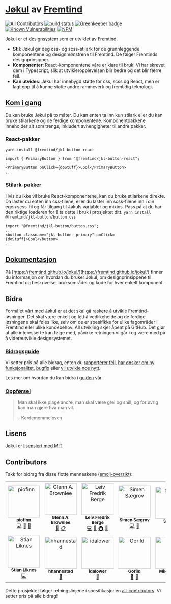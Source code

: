 # [Jøkul]() av [Fremtind](https://fremtind.no)

[![All Contributors](https://img.shields.io/badge/all_contributors-12-green.svg?style=flat-rounded)](#contributors)
[![build status](https://travis-ci.org/fremtind/jokul.svg?branch=master)](https://travis-ci.org/fremtind/jokul.svg?branch=master) [![Greenkeeper badge](https://badges.greenkeeper.io/fremtind/jokul.svg)](https://greenkeeper.io/)
[![Known Vulnerabilities](https://snyk.io//test/github/fremtind/jokul/badge.svg?targetFile=package.json)](https://snyk.io//test/github/fremtind/jokul?targetFile=package.json) [![NPM](https://img.shields.io/npm/l/@fremtind/jkl-core.svg?style=popout)](#Lisens)

Jøkul er et [designsystem](https://www.invisionapp.com/inside-design/guide-to-design-systems/) som er utviklet av [Fremtind](https://fremtind.no).

-   **Stil**: Jøkul gir deg css- og scss-stilark for de grunnleggende komponentene og designmønstrene til Fremtind. De følger Fremtinds designprinsipper.
-   **Komponenter**: React-komponentene våre er klare til bruk. Vi har skrevet dem i Typescript, slik at utvikleropplevelsen blir bedre og det blir færre feil.
-   **Kan utvides**: Jøkul har innebygd støtte for css, scss og React, men er lagt opp til å kunne støtte andre rammeverk og fremtidig teknologi.

## [Kom i gang](https://fremtind.github.io/jokul/developer/getting-started)

Du kan bruke Jøkul på to måter. Du kan enten ta inn kun stilark eller du kan bruke stilarkene og de ferdige komponentene. Komponentpakkene inneholder alt som trengs, inkludert avhengigheter til andre pakker.

### React-pakker

`yarn install @fremtind/jkl-button-react`

```tsx
import { PrimaryButton } from "@fremtind/jkl-button-react";
...
<PrimaryButton onClick={doStuff}>Cool</PrimaryButton>
...
```

### Stilark-pakker

Hvis du ikke vil bruke React-komponentene, kan du bruke stilarkene direkte. Da laster du enten inn css-filene, eller du laster inn scss-filene inn i din egen scss-fil og får tilgang til Jøkuls variabler og mixins. Pass på at du har den riktige loaderen for å ta dette i bruk i prosjektet ditt.
`yarn install @fremtind/jkl-button/button.css`

```tsx
import "@fremtind/jkl-button/button.css";
...
<button classname="jkl-button--primary" onClick={doStuff}>Cool</button>
...
```

## [Dokumentasjon](https://fremtind.github.io/jokul/)

På [https://fremtind.github.io/jokul/](https://fremtind.github.io/jokul/) finner du informasjon om hvordan du bruker Jøkul, om designprinsippene til Fremtind og beskrivelse, bruksområder og kode for hver enkelt komponent.

## Bidra

Formålet vårt med Jøkul er at det skal gå raskere å utvikle Fremtind-løsninger. Det skal være enkelt og lett å vedlikeholde og de ferdige løsningene skal føles like, selv om de er spesifikke for ulike fagområder i Fremtind eller ulike kundebehov. All utvikling skjer åpent på GitHub. Det gjør at alle interesserte kan følge med, påvirke retningen vi går i og være med på å videreutvikle designsystemet.

### [Bidragsguide](https://fremtind.github.io/jokul/developer/contribute)

Vi setter pris på alle bidrag, enten du [rapporterer feil](https://github.com/fremtind/jokul/issues/new/choose), [har ønsker om ny funksjonalitet](https://github.com/fremtind/jokul/issues/new/choose), [bugfix](https://github.com/fremtind/jokul/labels/bug) eller [vil utvikle noe nytt](https://github.com/fremtind/jokul/labels/enhancement).

Les mer om hvordan du kan bidra i [guiden](https://fremtind.github.io/jokul/developer/contribute) vår.

### [Oppførsel](https://no.wikipedia.org/wiki/Kardemommeloven)

> Man skal ikke plage andre, man skal være grei og snill, og for øvrig kan man gjøre hva man vil.
>
> \- Kardemommeloven

## Lisens

Jøkul er [lisensiert med MIT](./LICENSE).

## Contributors

Takk for bidrag fra disse flotte menneskene ([emoji-oversikt](https://allcontributors.org/docs/en/emoji-key)):

<!-- ALL-CONTRIBUTORS-LIST:START - Do not remove or modify this section -->
<!-- prettier-ignore -->
<table>
  <tr>
    <td align="center"><a href="https://github.com/piofinn"><img src="https://avatars1.githubusercontent.com/u/25739615?v=4" width="100px;" alt="piofinn"/><br /><sub><b>piofinn</b></sub></a><br /><a href="https://github.com/fremtind/jokul/commits?author=piofinn" title="Code">💻</a> <a href="#review-piofinn" title="Reviewed Pull Requests">👀</a> <a href="https://github.com/fremtind/jokul/commits?author=piofinn" title="Documentation">📖</a></td>
    <td align="center"><a href="https://github.com/gbrownlee"><img src="https://avatars1.githubusercontent.com/u/888229?v=4" width="100px;" alt="Glenn A. Brownlee"/><br /><sub><b>Glenn A. Brownlee</b></sub></a><br /><a href="#projectManagement-gbrownlee" title="Project Management">📆</a> <a href="#eventOrganizing-gbrownlee" title="Event Organizing">📋</a></td>
    <td align="center"><a href="https://github.com/lfbergee"><img src="https://avatars0.githubusercontent.com/u/46530368?v=4" width="100px;" alt="Leiv Fredrik Berge"/><br /><sub><b>Leiv Fredrik Berge</b></sub></a><br /><a href="https://github.com/fremtind/jokul/commits?author=lfbergee" title="Code">💻</a> <a href="https://github.com/fremtind/jokul/commits?author=lfbergee" title="Documentation">📖</a> <a href="#infra-lfbergee" title="Infrastructure (Hosting, Build-Tools, etc)">🚇</a> <a href="#review-lfbergee" title="Reviewed Pull Requests">👀</a></td>
    <td align="center"><a href="https://github.com/Saegrov"><img src="https://avatars2.githubusercontent.com/u/124469?v=4" width="100px;" alt="Simen Sægrov"/><br /><sub><b>Simen Sægrov</b></sub></a><br /><a href="https://github.com/fremtind/jokul/commits?author=Saegrov" title="Code">💻</a> <a href="#review-Saegrov" title="Reviewed Pull Requests">👀</a></td>
    <td align="center"><a href="https://github.com/Steinop"><img src="https://avatars3.githubusercontent.com/u/51952891?v=4" width="100px;" alt="Steinop"/><br /><sub><b>Steinop</b></sub></a><br /><a href="#design-Steinop" title="Design">🎨</a></td>
    <td align="center"><a href="https://github.com/ambientconflict"><img src="https://avatars2.githubusercontent.com/u/32671873?v=4" width="100px;" alt="ambientconflict"/><br /><sub><b>ambientconflict</b></sub></a><br /><a href="https://github.com/fremtind/jokul/commits?author=ambientconflict" title="Code">💻</a></td>
    <td align="center"><a href="https://github.com/nicolhag"><img src="https://avatars3.githubusercontent.com/u/7604910?v=4" width="100px;" alt="Nicolai Hagen"/><br /><sub><b>Nicolai Hagen</b></sub></a><br /><a href="https://github.com/fremtind/jokul/commits?author=nicolhag" title="Code">💻</a></td>
  </tr>
  <tr>
    <td align="center"><a href="https://github.com/stianlik"><img src="https://avatars0.githubusercontent.com/u/410251?v=4" width="100px;" alt="Stian Liknes"/><br /><sub><b>Stian Liknes</b></sub></a><br /><a href="https://github.com/fremtind/jokul/commits?author=stianlik" title="Code">💻</a></td>
    <td align="center"><a href="https://github.com/hhannestad"><img src="https://avatars3.githubusercontent.com/u/51953832?v=4" width="100px;" alt="hhannestad"/><br /><sub><b>hhannestad</b></sub></a><br /><a href="#design-hhannestad" title="Design">🎨</a></td>
    <td align="center"><a href="https://github.com/idalower"><img src="https://avatars2.githubusercontent.com/u/47539074?v=4" width="100px;" alt="idalower"/><br /><sub><b>idalower</b></sub></a><br /><a href="https://github.com/fremtind/jokul/commits?author=idalower" title="Documentation">📖</a></td>
    <td align="center"><a href="https://github.com/Gorild"><img src="https://avatars3.githubusercontent.com/u/51953080?v=4" width="100px;" alt="Gorild"/><br /><sub><b>Gorild</b></sub></a><br /><a href="https://github.com/fremtind/jokul/commits?author=Gorild" title="Documentation">📖</a> <a href="#review-Gorild" title="Reviewed Pull Requests">👀</a></td>
    <td align="center"><a href="https://github.com/Mikkelinski"><img src="https://avatars1.githubusercontent.com/u/8458054?v=4" width="100px;" alt="Mikkel Blytt"/><br /><sub><b>Mikkel Blytt</b></sub></a><br /><a href="#design-Mikkelinski" title="Design">🎨</a> <a href="https://github.com/fremtind/jokul/commits?author=Mikkelinski" title="Documentation">📖</a></td>
  </tr>
</table>

<!-- ALL-CONTRIBUTORS-LIST:END -->

Dette prosjektet følger retningslinjene i spesifikasjonen [all-contributors](https://github.com/all-contributors/all-contributors). Vi setter pris på alle bidrag!
